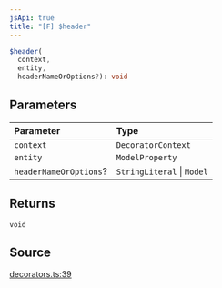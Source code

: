 ```yaml
---
jsApi: true
title: "[F] $header"
---
```


```ts
$header(
  context,
  entity,
  headerNameOrOptions?): void
```

## Parameters

| Parameter              | Type                       |
| :--------------------- | :------------------------- |
| `context`              | `DecoratorContext`         |
| `entity`               | `ModelProperty`            |
| `headerNameOrOptions`? | `StringLiteral` \| `Model` |

## Returns

`void`

## Source

[decorators.ts:39](https://github.com/markcowl/cadl/blob/1a6d2b70/packages/http/src/decorators.ts#L39)
